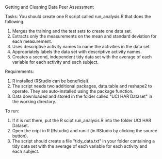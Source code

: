 Getting and Cleaning Data Peer Assessment

Tasks:
You should create one R script called run_analysis.R that does the following.

1. Merges the training and the test sets to create one data set.
2. Extracts only the measurements on the mean and standard deviation for each measurement.
3. Uses descriptive activity names to name the activities in the data set
4. Appropriately labels the data set with descriptive activity names.
5. Creates a second, independent tidy data set with the average of each variable for each activity and each subject.

Requirements:
1. R installed (RStudio can be beneficial).
2. The script needs two additional packages, data.table and reshape2 to operate. They are auto-installed using the package function.
3. Data downloaded and stored in the folder called "UCI HAR Dataset" in the working directory.

To run:
1. If it is not there, put the R scipt run_analysis.R into the folder UCI HAR Dataset.
2. Open the cript in R (Rstudio) and run it (in RStudio by clicking the source button).
3. The script should create a file "tidy_data.txt" in your folder containing a tidy data set with the average of each variable for each activity and each subject.  

